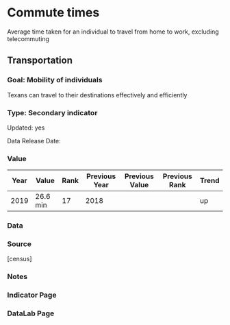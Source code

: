# Commute times
Average time taken for an individual to travel from home to work, excluding telecommuting
## Transportation
### Goal: Mobility of individuals
Texans can travel to their destinations effectively and efficiently
### Type: Secondary indicator
Updated: yes
Data Release Date: 

### Value

| Year      |  Value      | Rank        | Previous Year | Previous Value | Previous Rank | Trend | 
| ----------- | ----------- | ----------- | ----------- | ----------- | ----------- | -----------|
|   2019      | 26.6 min    |  17         |      2018   |             |             |    up      | 

### Data

### Source

[census]

### Notes


### Indicator Page


### DataLab Page



